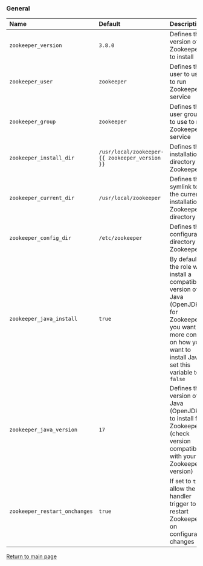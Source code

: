 ### General

| Name                              | Default                      | Description                                                      |
| :-------------------------------- | :--------------------------- | :--------------------------------------------------------------- |
| `zookeeper_version`               | `3.8.0`                      | Defines the version of Zookeeper to install                      |
| `zookeeper_user`                  | `zookeeper`                  | Defines the user to use to run Zookeeper service                 |
| `zookeeper_group`                 | `zookeeper`                  | Defines the user group to use to run Zookeeper service           |
| `zookeeper_install_dir`           | `/usr/local/zookeeper-{{ zookeeper_version }}`| Defines the installation directory of Zookeeper |
| `zookeeper_current_dir`           | `/usr/local/zookeeper`       | Defines the symlink to the current installation Zookeeper directory |
| `zookeeper_config_dir`            | `/etc/zookeeper`             | Defines the configuration directory of Zookeeper                 |
| `zookeeper_java_install`          | `true`                       | By default, the role will install a compatible version of Java (OpenJDK) for Zookeeper. If you want more control on how you want to install Java, set this variable to `false` |
| `zookeeper_java_version`          | `17`                         | Defines the version of Java (OpenJDK) to install for Zookeeper (check version compatible with your Zookeeper version) |
| `zookeeper_restart_onchanges`     | `true`                       | If set to `true`, allow the handler trigger to restart Zookeeper on configuration changes |

[Return to main page](../README.md)
